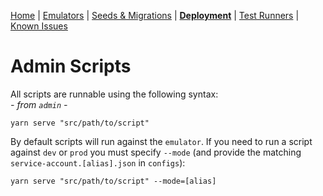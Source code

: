 [Home](../README.md) | [Emulators](Emulators.md) | [Seeds & Migrations](Seeds-Migrations.md) | **[Deployment](Deployment.md)** | [Test Runners](Runners.md) | [Known Issues](Known-Issues.md)

# Admin Scripts

All scripts are runnable using the following syntax:  
_- from `admin` -_

```
yarn serve "src/path/to/script"
```

By default scripts will run against the `emulator`. If you need to run a script against `dev` or `prod` you must specify `--mode` (and provide the matching `service-account.[alias].json` in `configs`):

```
yarn serve "src/path/to/script" --mode=[alias]
```
